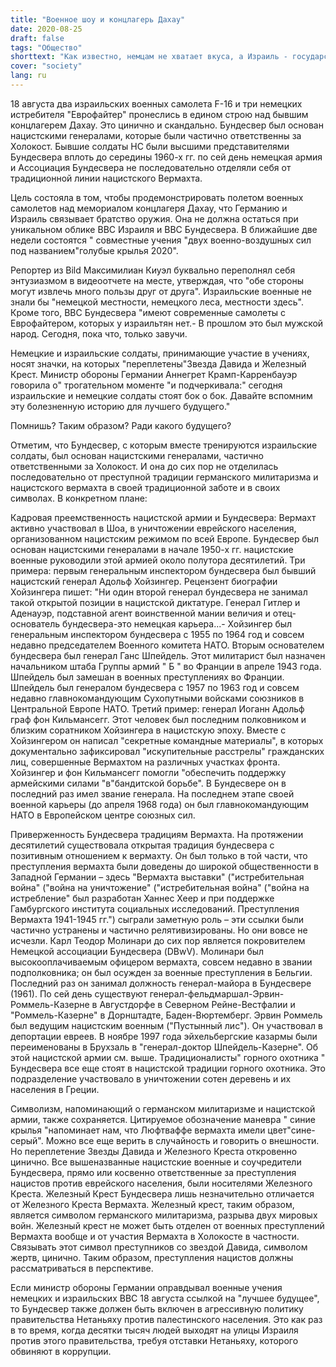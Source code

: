 ```yaml
---
title: "Военное шоу и концлагерь Дахау"
date: 2020-08-25
draft: false
tags: "Общество"
shorttext: "Как известно, немцам не хватает вкуса, а Израиль - государство апартеида, поэтому зрелище в концлагере Дахау неудивительно."
cover: "society"
lang: ru
---
```


18 августа два израильских военных самолета F-16 и три немецких истребителя "Еврофайтер" пронеслись в едином строю над бывшим концлагерем Дахау. Это цинично и скандально. Бундесвер был основан нацистскими генералами, которые были частично ответственны за Холокост. Бывшие солдаты НС были высшими представителями Бундесвера вплоть до середины 1960-х гг. по сей день немецкая армия и Ассоциация Бундесвера не последовательно отделяли себя от традиционной линии нацистского Вермахта. 

Цель состояла в том, чтобы продемонстрировать полетом военных самолетов над мемориалом концлагеря Дахау, что Германию и Израиль связывает братство оружия. Она не должна остаться при уникальном облике ВВС Израиля и ВВС Бундесвера. В ближайшие две недели состоятся " совместные учения "двух военно-воздушных сил под названием"голубые крылья 2020".

Репортер из Bild Максимилиан Киуэл буквально переполнял себя энтузиазмом в видеоотчете на месте, утверждая, что "обе стороны могут извлечь много пользы друг от друга". Израильские военные не знали бы "немецкой местности, немецкого леса, местности здесь". Кроме того, ВВС Бундесвера "имеют современные самолеты с Еврофайтером, которых у израильтян нет.- В прошлом это был мужской народ. Сегодня, пока что, только завучи.

Немецкие и израильские солдаты, принимающие участие в учениях, носят значки, на которых "переплетены"Звезда Давида и Железный Крест. Министр обороны Германии Аннегрет Крамп-Карренбауэр говорила о" трогательном моменте "и подчеркивала:" сегодня израильские и немецкие солдаты стоят бок о бок. Давайте вспомним эту болезненную историю для лучшего будущего."

Помнишь? Таким образом? Ради какого будущего?

Отметим, что Бундесвер, с которым вместе тренируются израильские солдаты, был основан нацистскими генералами, частично ответственными за Холокост. И она до сих пор не отделилась последовательно от преступной традиции германского милитаризма и нацистского вермахта в своей традиционной заботе и в своих символах. В конкретном плане:

Кадровая преемственность нацистской армии и Бундесвера: Вермахт активно участвовал в Шоа, в уничтожении еврейского населения, организованном нацистским режимом по всей Европе. Бундесвер был основан нацистскими генералами в начале 1950-х гг. нацистские военные руководили этой армией около полутора десятилетий.  Три примера: первым генеральным инспектором бундесвера был бывший нацистский генерал Адольф Хойзингер. Рецензент биографии Хойзингера пишет: "Ни один второй генерал бундесвера не занимал такой открытой позиции в нацистской диктатуре. Генерал Гитлер и Аденауэр, подставной агент воинственной мании величия и отец-основатель бундесвера-это немецкая карьера...- Хойзингер был генеральным инспектором бундесвера с 1955 по 1964 год и совсем недавно председателем Военного комитета НАТО. Вторым основателем бундесвера был генерал Ганс Шпейдель. Этот милитарист был назначен начальником штаба Группы армий " Б " во Франции в апреле 1943 года. Шпейдель был замешан в военных преступлениях во Франции. Шпейдель был генералом бундесвера с 1957 по 1963 год и совсем недавно главнокомандующим Сухопутными войсками союзников в Центральной Европе НАТО. Третий пример: генерал Иоганн Адольф граф фон Кильмансегг. Этот человек был последним полковником и близким соратником Хойзингера в нацистскую эпоху. Вместе с Хойзингером он написал "секретные командные материалы", в которых документально зафиксировал "искупительные расстрелы" гражданских лиц, совершенные Вермахтом на различных участках фронта. Хойзингер и фон Кильмансегг помогли "обеспечить поддержку армейскими силами "в"бандитской борьбе". В Бундесвере он в последний раз имел звание генерала. На последнем этапе своей военной карьеры (до апреля 1968 года) он был главнокомандующим НАТО в Европейском центре союзных сил.

Приверженность Бундесвера традициям Вермахта. На протяжении десятилетий существовала открытая традиция бундесвера с позитивным отношением к вермахту. Он был только в той части, что преступления вермахта были доведены до широкой общественности в Западной Германии – здесь "Вермахта выставки" ("истребительная война" ("война на уничтожение" ("истребительная война" ("война на истребление" был разработан Ханнес Хеер и при поддержке Гамбургского института социальных исследований. Преступления Вермахта 1941-1945 гг.") сыграли заметную роль – эти ссылки были частично устранены и частично релятивизированы. Но они вовсе не исчезли. Карл Теодор Молинари до сих пор является покровителем Немецкой ассоциации Бундесвера (DBwV). Молинари был высокооплачиваемым офицером вермахта, совсем недавно в звании подполковника; он был осужден за военные преступления в Бельгии. Последний раз он занимал должность генерал-майора в Бундесвере (1961). По сей день существуют генерал-фельдмаршал-Эрвин-Роммель-Казерне в Августдорфе в Северном Рейне-Вестфалии и "Роммель-Казерне" в Дорнштадте, Баден-Вюртемберг. Эрвин Роммель был ведущим нацистским военным ("Пустынный лис"). Он участвовал в депортации евреев. В ноябре 1997 года эйхельбергские казармы были переименованы в Брухзаль в "генерал-доктор Шпейдель-Казерне". Об этой нацистской армии см. выше. Традиционалисты" горного охотника " Бундесвера все еще стоят в нацистской традиции горного охотника. Это подразделение участвовало в уничтожении сотен деревень и их населения в Греции.

Символизм, напоминающий о германском милитаризме и нацистской армии, также сохраняется. Цитируемое обозначение маневра " синие крылья "напоминает нам, что Люфтваффе вермахта имели цвет"сине-серый". Можно все еще верить в случайность и говорить о внешности. Но переплетение Звезды Давида и Железного Креста откровенно цинично. Все вышеназванные нацистские военные и соучредители Бундесвера, прямо или косвенно ответственные за преступления нацистов против еврейского населения, были носителями Железного Креста. Железный Крест Бундесвера лишь незначительно отличается от Железного Креста Вермахта. Железный крест, таким образом, является символом германского милитаризма, разрыва двух мировых войн. Железный крест не может быть отделен от военных преступлений Вермахта вообще и от участия Вермахта в Холокосте в частности. Связывать этот символ преступников со звездой Давида, символом жертв, цинично. Таким образом, преступления нацистов должны рассматриваться в перспективе.

Если министр обороны Германии оправдывал военные учения немецких и израильских ВВС 18 августа ссылкой на "лучшее будущее", то Бундесвер также должен быть включен в агрессивную политику правительства Нетаньяху против палестинского населения. Это как раз в то время, когда десятки тысяч людей выходят на улицы Израиля против этого правительства, требуя отставки Нетаньяху, которого обвиняют в коррупции.
